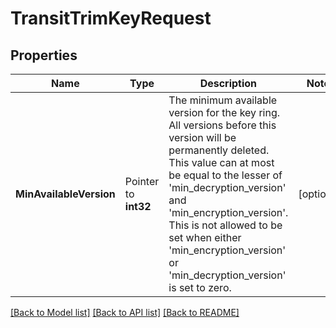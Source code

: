 # TransitTrimKeyRequest


## Properties

Name | Type | Description | Notes
------------ | ------------- | ------------- | -------------
**MinAvailableVersion** | Pointer to **int32** | The minimum available version for the key ring. All versions before this version will be permanently deleted. This value can at most be equal to the lesser of &#x27;min_decryption_version&#x27; and &#x27;min_encryption_version&#x27;. This is not allowed to be set when either &#x27;min_encryption_version&#x27; or &#x27;min_decryption_version&#x27; is set to zero. | [optional] 





[[Back to Model list]](../README.md#documentation-for-models) [[Back to API list]](../README.md#documentation-for-api-endpoints) [[Back to README]](../README.md)


